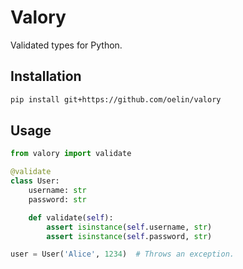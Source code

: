 # Valory

Validated types for Python.

Installation
------------

```sh
pip install git+https://github.com/oelin/valory
```

Usage
-----

```python
from valory import validate

@validate
class User:
    username: str
    password: str

    def validate(self):
        assert isinstance(self.username, str)
        assert isinstance(self.password, str)
```

```python
user = User('Alice', 1234)  # Throws an exception.
```
